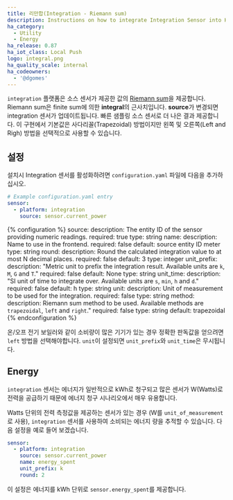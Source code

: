 ```yaml
---
title: 리만합(Integration - Riemann sum)
description: Instructions on how to integrate Integration Sensor into Home Assistant.
ha_category:
  - Utility
  - Energy
ha_release: 0.87
ha_iot_class: Local Push
logo: integral.png
ha_quality_scale: internal
ha_codeowners:
  - '@dgomes'
---
```


`integration` 플랫폼은 소스 센서가 제공한 값의 [Riemann sum](https://en.wikipedia.org/wiki/Riemann_sum)을 제공합니다. Riemann sum은 finite sum에 의한 **integral**의 근사치입니다. **source**가 변경되면 integration 센서가 업데이트됩니다. 빠른 샘플링 소스 센서로 더 나은 결과 제공합니다. 이 구현에서 기본값은 사다리꼴(Trapezoidal) 방법이지만 왼쪽 및 오른쪽(Left and Righ) 방법을 선택적으로 사용할 수 있습니다.

## 설정

설치시 Integration 센서를 활성화하려면 `configuration.yaml` 파일에 다음을 추가하십시오.

```yaml
# Example configuration.yaml entry
sensor:
  - platform: integration
    source: sensor.current_power
```

{% configuration %}
source:
  description: The entity ID of the sensor providing numeric readings.
  required: true
  type: string
name:
  description: Name to use in the frontend.
  required: false
  default: source entity ID meter
  type: string
round:
  description: Round the calculated integration value to at most N decimal places.
  required: false
  default: 3
  type: integer
unit_prefix:
  description: "Metric unit to prefix the integration result. Available units are `k`, `M`, `G` and `T`."
  required: false
  default: None
  type: string
unit_time:
  description: "SI unit of time to integrate over. Available units are `s`, `min`, `h` and `d`."
  required: false
  default: h
  type: string
unit:
  description: Unit of measurement to be used for the integration.
  required: false
  type: string
method:
  description: Riemann sum method to be used. Available methods are `trapezoidal`, `left` and `right`."
  required: false
  type: string
  default: trapezoidal
{% endconfiguration %}

온/오프 전기 보일러와 같이 소비량이 많은 기기가 있는 경우 정확한 판독값을 얻으려면 `left` 방법을 선택해야합니다. `unit`이 설정되면 `unit_prefix`와 `unit_time`은 무시됩니다.

## Energy

`integration` 센서는 에너지가 일반적으로 kWh로 청구되고 많은 센서가 W(Watts)로 전력을 공급하기 때문에 에너지 청구 시나리오에서 매우 유용합니다.

Watts 단위의 전력 측정값을 제공하는 센서가 있는 경우 (W를 `unit_of_measurement`로 사용), `integration` 센서를 사용하여 소비되는 에너지 량을 추적할 수 있습니다. 다음 설정을 예로 들어 보겠습니다.

```yaml
sensor:
  - platform: integration
    source: sensor.current_power
    name: energy_spent
    unit_prefix: k
    round: 2
```

이 설정은 에너지를 kWh 단위로 `sensor.energy_spent`를 제공합니다.